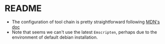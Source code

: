 # README

* The configuration of tool chain is pretty straightforward following 
  [MDN's doc](https://developer.mozilla.org/en-US/docs/WebAssembly/C_to_wasm)
* Note that seems we can't use the latest `Emscripten`, perhaps due to the
  environment of default debian installation.